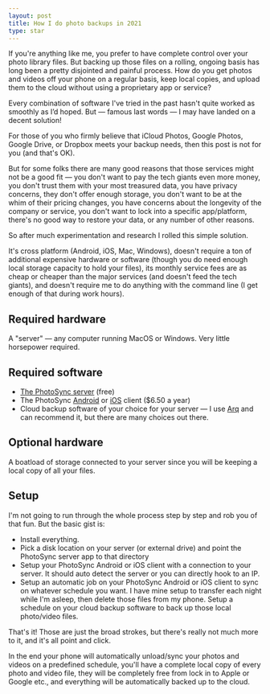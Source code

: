 ```yaml
---
layout: post
title: How I do photo backups in 2021
type: star
---
```


If you're anything like me, you prefer to have complete control over your photo library files. But backing up those files on a rolling, ongoing basis has long been a pretty disjointed and painful process. How do you get photos and videos off your phone on a regular basis, keep local copies, and upload them to the cloud without using a proprietary app or service?

Every combination of software I've tried in the past hasn't quite worked as smoothly as I’d hoped. But — famous last words — I may have landed on a decent solution!

For those of you who firmly believe that iCloud Photos, Google Photos, Google Drive, or Dropbox meets your backup needs, then this post is not for you (and that's OK).

But for some folks there are many good reasons that those services might not be a good fit — you don't want to pay the tech giants even more money, you don't trust them with your most treasured data, you have privacy concerns, they don't offer enough storage, you don't want to be at the whim of their pricing changes, you have concerns about the longevity of the company or service, you don't want to lock into a specific app/platform, there's no good way to restore your data, or any number of other reasons.

So after much experimentation and research I rolled this simple solution.

It's cross platform (Android, iOS, Mac, Windows), doesn't require a ton of additional expensive hardware or software (though you do need enough local storage capacity to hold your files), its monthly service fees are as cheap or cheaper than the major services (and doesn't feed the tech giants), and doesn't require me to do anything with the command line (I get enough of that during work hours).

## Required hardware
A "server" — any computer running MacOS or Windows. Very little horsepower required.

## Required software

* [The PhotoSync server](https://www.photosync-app.com) (free)
* The PhotoSync [Android](https://play.google.com/store/apps/details?id=com.touchbyte.photosync) or [iOS](https://apps.apple.com/us/app/photosync-transfer-photos/id415850124?mt=8&ign-mpt=uo%3D4) client ($6.50 a year)
* Cloud backup software of your choice for your server — I use [Arq](https://www.arqbackup.com) and can recommend it, but there are many choices out there.

## Optional hardware
A boatload of storage connected to your server since you will be keeping a local copy of all your files.

## Setup
I'm not going to run through the whole process step by step and rob you of that fun. But the basic gist is:

* Install everything.
* Pick a disk location on your server (or external drive) and point the PhotoSync server app to that directory
* Setup your PhotoSync Android or iOS client with a connection to your server. It should auto detect the server or you can directly hook to an IP.
* Setup an automatic job on your PhotoSync Android or iOS client to sync on whatever schedule you want. I have mine setup to transfer each night while I'm asleep, then delete those files from my phone.
    Setup a schedule on your cloud backup software to back up those local photo/video files.

That's it! Those are just the broad strokes, but there's really not much more to it, and it's all point and click.

In the end your phone will automatically unload/sync your photos and videos on a predefined schedule, you'll have a complete local copy of every photo and video file, they will be completely free from lock in to Apple or Google etc., and everything will be automatically backed up to the cloud.
